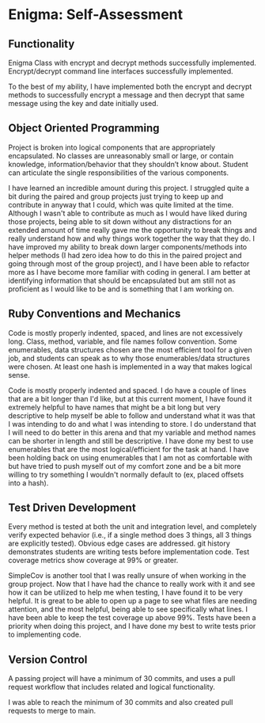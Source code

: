 <h1>Enigma: Self-Assessment</h1>

<h2>Functionality</h2>
<p>Enigma Class with encrypt and decrypt methods successfully implemented.
Encrypt/decrypt command line interfaces successfully implemented.</p>

<p>To the best of my ability, I have implemented both the encrypt and
decrypt methods to successfully encrypt a message and then decrypt that same
message using the key and date initially used.</p>  



<h2>Object Oriented Programming</h2>
<p>Project is broken into logical components that are appropriately
encapsulated. No classes are unreasonably small or large, or contain
knowledge, information/behavior that they shouldn’t know about. Student can
articulate the single responsibilities of the various components.</p>

<p>I have learned an incredible amount during this project. I struggled quite a
bit during the paired and group projects just trying to keep up and
contribute in anyway that I could, which was quite limited at the time.
Although I wasn't able to contribute as much as I would have liked during
those projects, being able to sit down without any distractions for an
extended amount of time really gave me the opportunity to break things and
really understand how and why things work together the way that they do. I
have improved my ability to break down larger components/methods into
helper methods (I had zero idea how to do this in the paired project and
going through most of the group project), and I have been able to refactor
more as I have become more familiar with coding in general. I am better at
identifying information that should be encapsulated but am still not as
proficient as I would like to be and is something that I am working on.</p>



<h2>Ruby Conventions and Mechanics</h2>
<p>Code is mostly properly indented, spaced, and lines are not excessively long.
Class, method, variable, and file names follow convention. Some enumerables,
data structures chosen are the most efficient tool for a given job, and
students can speak as to why those enumerables/data structures were chosen.
At least one hash is implemented in a way that makes logical sense.</p>

<p>Code is mostly properly indented and spaced. I do have a couple of lines
that are a bit longer than I'd like, but at this current moment, I have
found it extremely helpful to have names that might be a bit long but very
descriptive to help myself be able to follow and understand what it was
that I was intending to do and what I was intending to store. I do understand
that I will need to do better in this arena and that my variable and method
names can be shorter in length and still be descriptive. I have done my best
to use enumerables that are the most logical/efficient for the task at hand.
I have been holding back on using enumerables that I am not as comfortable
with but have tried to push myself out of my comfort zone and be a bit more
willing to try something I wouldn't normally default to (ex, placed offsets
into a hash).</p>



<h2>Test Driven Development</h2>
<p>Every method is tested at both the unit and integration level, and completely
verify expected behavior (i.e., if a single method does 3 things, all 3
things are explicitly tested). Obvious edge cases are addressed. git history
demonstrates students are writing tests before implementation code. Test
coverage metrics show coverage at 99% or greater.</p>

<p>SimpleCov is another tool that I was really unsure of when working in the
group project. Now that I have had the chance to really work with it and see
how it can be utilized to help me when testing, I have found it to be very
helpful. It is great to be able to open up a page to see what files are
needing attention, and the most helpful, being able to see specifically
what lines. I have been able to keep the test coverage up above 99%. Tests
have been a priority when doing this project, and I have done my best to write
tests prior to implementing code.</p>



<h2>Version Control</h2>
<p>A passing project will have a minimum of 30 commits, and uses a pull request
workflow that includes related and logical functionality.</p>

<p>I was able to reach the minimum of 30 commits and also created pull requests
to merge to main.</p>
